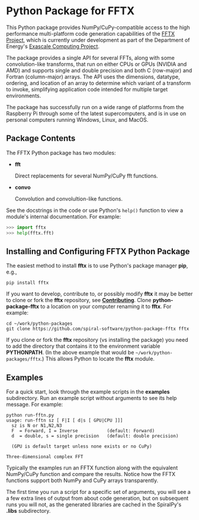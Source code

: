 Python Package for FFTX
=======================

This Python package provides NumPy/CuPy-compatible access to the high performance multi-platform 
code generation capabilities of the [FFTX Project](https://github.com/spiral-software/fftx), 
which is currently under development as part of the Department of Energy's 
[Exascale Computing Project](https://www.exascaleproject.org/).

The package provides a single API for several FFTs, along with some convolution-like transforms,
that run on either CPUs or GPUs (NVIDIA and AMD) and supports single and double precision and both
C (row-major) and Fortran (column-major) arrays.  The API uses the dimensions, datatype, ordering,
and location of an array to determine which variant of a transform to invoke, simplifying
application code intended for multiple target environments.

The package has successfully run on a wide range of platforms from the Raspberry Pi through some
of the latest supercomputers, and is in use on personal computers running Windows, Linux, and
MacOS.

## Package Contents

The FFTX Python package has two modules:

- **fft**

   Direct replacements for several NumPy/CuPy fft functions.
   
- **convo**

   Convolution and convolultion-like functions.

See the docstrings in the code or use Python's `help()` function to view a module's internal
documentation.  For example:

```python console
>>> import fftx
>>> help(fftx.fft)
```

## Installing and Configuring FFTX Python Package

The easiest method to install **fftx** is to use Python's package manager **pip**, e.g.,
```shell
pip install fftx
```

If you want to develop, contribute to, or possibly modify **fftx** it may be better to clone or
fork the **fftx** repository, see
[**Contributing**](https://github.com/spiral-software/python-package-fftx/blob/main/Contributing.md).
Clone **python-package-fftx** to a location on your computer renaming it to **fftx**.  For
example:
```shell
cd ~/work/python-packages
git clone https://github.com/spiral-software/python-package-fftx fftx
```

If you clone or fork the **fftx** repository (vs installing the package) you need to add the
directory that contains it to the environment variable **PYTHONPATH**.  (In the above example that
would be ```~/work/python-packages/fftx```.)  This allows Python to locate the **fftx** module.

## Examples

For a quick start, look through the example scripts in the **examples** subdirectory.  Run an
example script without arguments to see its help message.  For example:

```shell
python run-fftn.py
usage: run-fftn sz [ F|I [ d|s [ GPU|CPU ]]]
  sz is N or N1,N2,N3
  F  = Forward, I = Inverse           (default: Forward)
  d  = double, s = single precision   (default: double precision)

  (GPU is default target unless none exists or no CuPy)

Three-dimensional complex FFT
```

Typically the examples run an FFTX function along with the equivalent NumPy/CuPy function and
compare the results.  Notice how the FFTX functions support both NumPy and CuPy arrays
transparently.

The first time you run a script for a specific set of arguments, you will see a a few extra lines
of output from about code generation, but on subsequent runs you will not, as the generated
libraries are cached in the SpiralPy's **.libs** subdirectory.
